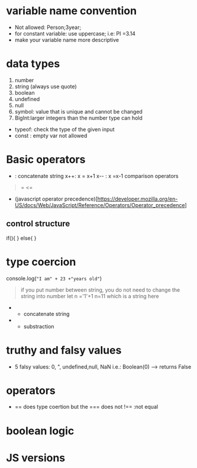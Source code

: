 # variable name convention
- Not allowed: Person;3year;
- for constant variable: use uppercase; i.e: PI =3.14
- make your variable name more descriptive
# data types
1. number
2. string (always use quote)
3. boolean 
4. undefined 
5. null
6. symbol: value that is unique and cannot be changed
7. BigInt:larger integers than the number type can hold
- typeof: check the type of the given input
- const : empty var not allowed
# Basic operators
+ : concatenate string
x++: x = x+1
x-- : x =x-1
comparison operators
>
>=
<=
- (javascript operator precedence)[https://developer.mozilla.org/en-US/docs/Web/JavaScript/Reference/Operators/Operator_precedence]
 ## control structure
 if(){
 }
 else{
 }
 # type coercion
console.log(`"I am" + 23 +"years old"`)
> if you put number between string, you do not need to change the string into number
let n ='1'+1
n=11 which is a string here
- + concatenate string 
- - substraction
# truthy and falsy values
- 5 falsy values: 0, ", undefined,null, NaN
i.e.: Boolean(0) --> returns False
# operators
- == does type coertion but the === does not
!== :not equal 
# boolean logic
# JS versions

